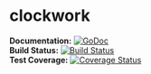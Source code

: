 # clockwork

**Documentation:** [![GoDoc](https://godoc.org/github.com/cogger/clockwork?status.png)](http://godoc.org/github.com/cogger/clockwork)  
**Build Status:** [![Build Status](https://travis-ci.org/cogger/clockwork.svg?branch=master)](https://travis-ci.org/cogger/clockwork)  
**Test Coverage:** [![Coverage Status](https://coveralls.io/repos/cogger/clockwork/badge.svg?branch=master)](https://coveralls.io/r/cogger/clockwork?branch=master)